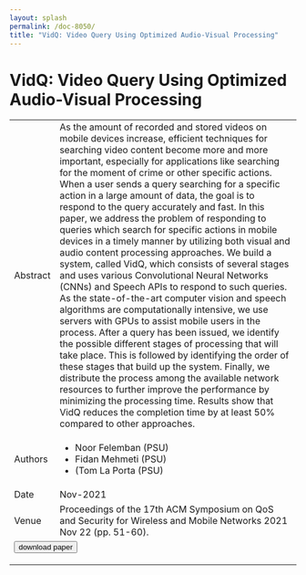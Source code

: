 ```yaml
---
layout: splash
permalink: /doc-8050/
title: "VidQ: Video Query Using Optimized Audio-Visual Processing"
---
```


# VidQ: Video Query Using Optimized Audio-Visual Processing

<table>
    <tbody>
    <tr>
        <td>Abstract</td>
        <td>As the amount of recorded and stored videos on mobile devices increase, efficient techniques for searching video content become more and more important, especially for applications like searching for the moment of crime or other specific actions. When a user sends a query searching for a specific action in a large amount of data, the goal is to respond to the query accurately and fast. In this paper, we address the problem of responding to queries which search for specific actions in mobile devices in a timely manner by utilizing both visual and audio content processing approaches. We build a system, called VidQ, which consists of several stages and uses various Convolutional Neural Networks (CNNs) and Speech APIs to respond to such queries. As the state-of-the-art computer vision and speech algorithms are computationally intensive, we use servers with GPUs to assist mobile users in the process. After a query has been issued, we identify the possible different stages of processing that will take place. This is followed by identifying the order of these stages that build up the system. Finally, we distribute the process among the available network resources to further improve the performance by minimizing the processing time. Results show that VidQ reduces the completion time by at least 50% compared to other approaches.</td>
    </tr>
    <tr>
        <td>Authors</td>
        <td>
            <ul>
                <li>Noor Felemban (PSU)</li>
                <li>Fidan Mehmeti (PSU)</li>
                <li>(Tom La Porta (PSU)</li>
            </ul>
        </td>
    </tr>
    <tr>
        <td>Date</td>
        <td>Nov-2021</td>
    </tr>
    <tr>
        <td>Venue</td>
        <td>Proceedings of the 17th ACM Symposium on QoS and Security for Wireless and Mobile Networks 2021 Nov 22 (pp. 51-60).</td>
    </tr>
    <tr>
        <td colspan="2">
            <form method="get" action="https://dl.acm.org/doi/abs/10.1145/3479242.3487320">
                <button type="submit">download paper</button>
            </form>
        </td>
    </tr>
    </tbody>
</table>
